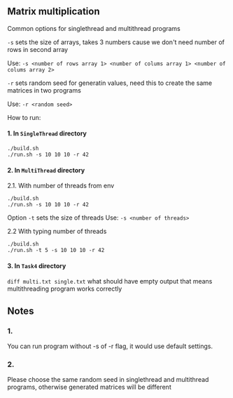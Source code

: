 ##  Matrix multiplication

Common options for singlethread and multithread programs 

`-s` sets the size of arrays, takes 3 numbers cause we don't need number of rows in second array

Use: `-s <number of rows array 1> <number of colums array 1> <number of colums array 2>`

`-r` sets random seed for generatin values, need this to create the same matrices in two programs

Use: `-r <random seed>`

How to run:

#### 1. In `SingleThread` directory 

```
./build.sh
./run.sh -s 10 10 10 -r 42
```

#### 2. In `MultiThread` directory 

2.1. With number of threads from env

```
./build.sh
./run.sh -s 10 10 10 -r 42
```
Option
`-t` sets the size of threads
Use: `-s <number of threads>`

2.2 With typing number of threads

```
./build.sh
./run.sh -t 5 -s 10 10 10 -r 42
```

#### 3. In `Task4` directory 
`diff multi.txt single.txt` what should have empty output that means multithreading program works correctly

## Notes
### 1. 
You can run program without -s of -r flag, it would use default settings.
### 2.
Please choose the same random seed in singlethread and multithread programs, otherwise generated matrices will be different
